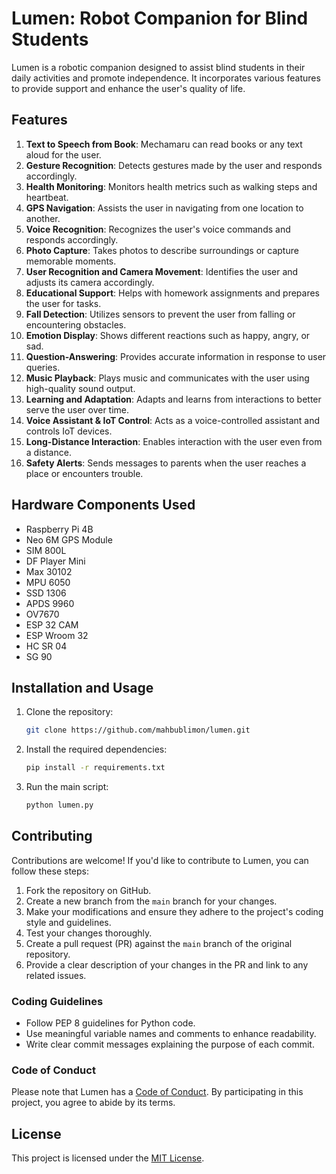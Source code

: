 # Lumen: Robot Companion for Blind Students

Lumen is a robotic companion designed to assist blind students in their daily activities and promote independence. It incorporates various features to provide support and enhance the user's quality of life.

## Features

1. **Text to Speech from Book**: Mechamaru can read books or any text aloud for the user.
2. **Gesture Recognition**: Detects gestures made by the user and responds accordingly.
3. **Health Monitoring**: Monitors health metrics such as walking steps and heartbeat.
4. **GPS Navigation**: Assists the user in navigating from one location to another.
5. **Voice Recognition**: Recognizes the user's voice commands and responds accordingly.
6. **Photo Capture**: Takes photos to describe surroundings or capture memorable moments.
7. **User Recognition and Camera Movement**: Identifies the user and adjusts its camera accordingly.
8. **Educational Support**: Helps with homework assignments and prepares the user for tasks.
9. **Fall Detection**: Utilizes sensors to prevent the user from falling or encountering obstacles.
10. **Emotion Display**: Shows different reactions such as happy, angry, or sad.
11. **Question-Answering**: Provides accurate information in response to user queries.
12. **Music Playback**: Plays music and communicates with the user using high-quality sound output.
13. **Learning and Adaptation**: Adapts and learns from interactions to better serve the user over time.
14. **Voice Assistant & IoT Control**: Acts as a voice-controlled assistant and controls IoT devices.
15. **Long-Distance Interaction**: Enables interaction with the user even from a distance.
16. **Safety Alerts**: Sends messages to parents when the user reaches a place or encounters trouble.

## Hardware Components Used

- Raspberry Pi 4B
- Neo 6M GPS Module
- SIM 800L
- DF Player Mini
- Max 30102
- MPU 6050
- SSD 1306
- APDS 9960
- OV7670
- ESP 32 CAM
- ESP Wroom 32
- HC SR 04
- SG 90

## Installation and Usage

1. Clone the repository:

   ```bash
   git clone https://github.com/mahbublimon/lumen.git
   ```

2. Install the required dependencies:

   ```bash
   pip install -r requirements.txt
   ```

3. Run the main script:

   ```bash
   python lumen.py
   ```

## Contributing

Contributions are welcome! If you'd like to contribute to Lumen, you can follow these steps:

1. Fork the repository on GitHub.
2. Create a new branch from the `main` branch for your changes.
3. Make your modifications and ensure they adhere to the project's coding style and guidelines.
4. Test your changes thoroughly.
5. Create a pull request (PR) against the `main` branch of the original repository.
6. Provide a clear description of your changes in the PR and link to any related issues.

### Coding Guidelines

- Follow PEP 8 guidelines for Python code.
- Use meaningful variable names and comments to enhance readability.
- Write clear commit messages explaining the purpose of each commit.

### Code of Conduct

Please note that Lumen has a [Code of Conduct](CODE_OF_CONDUCT.md). By participating in this project, you agree to abide by its terms.

## License

This project is licensed under the [MIT License](LICENSE).
